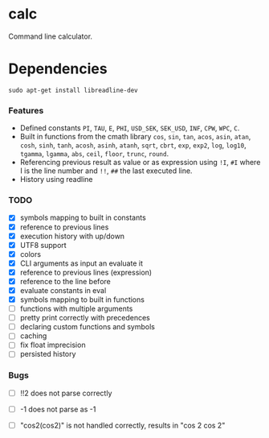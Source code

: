 # calc
Command line calculator.

# Dependencies
```
sudo apt-get install libreadline-dev
```

### Features
* Defined constants `PI`, `TAU`, `E`, `PHI`, `USD_SEK`, `SEK_USD`, `INF`, `CPW`, `WPC`, `C`.
* Built in functions from the cmath library `cos`, `sin`, `tan`, `acos`, `asin`, `atan`, `cosh`, `sinh`, `tanh`, `acosh`, `asinh`, `atanh`, `sqrt`, `cbrt`, `exp`, `exp2`, `log`, `log10`, `tgamma`, `lgamma`, `abs`, `ceil`, `floor`, `trunc`, `round`.
* Referencing previous result as value or as expression using `!I`, `#I` where I is the line number and `!!`, `##` the last executed line.
* History using readline

### TODO
- [x] symbols mapping to built in constants
- [x] reference to previous lines
- [x] execution history with up/down
- [x] UTF8 support
- [x] colors
- [x] CLI arguments as input an evaluate it
- [x] reference to previous lines (expression)
- [x] reference to the line before
- [x] evaluate constants in eval
- [x] symbols mapping to built in functions
- [ ] functions with multiple arguments
- [ ] pretty print correctly with precedences
- [ ] declaring custom functions and symbols
- [ ] caching
- [ ] fix float imprecision
- [ ] persisted history

### Bugs
- [ ] !!2 does not parse correctly
- [ ] -1 does not parse as -1
- [ ] "cos2(cos2)" is not handled correctly, results in "cos 2 cos 2"


